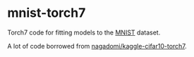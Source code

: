 mnist-torch7
============

Torch7 code for fitting models to the [MNIST](http://yann.lecun.com/exdb/mnist/) dataset.

A lot of code borrowed from [nagadomi/kaggle-cifar10-torch7](https://github.com/nagadomi/kaggle-cifar10-torch7).